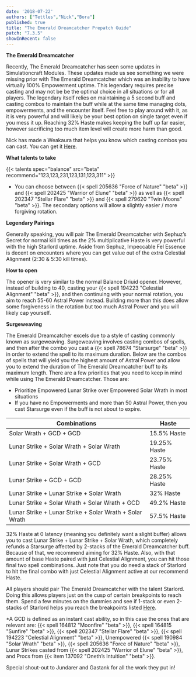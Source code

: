 ```yaml
---
date: '2018-07-22'
authors: ["Tettles","Nick","Bora"]
published: true
title: "The Emerald Dreamcatcher Prepatch Guide"
patch: "7.3.5"
showInRecent: false
---
```

 
**The Emerald Dreamcatcher**
 
Recently, The Emerald Dreamcatcher has seen some updates in Simulationcraft Modules. These updates made us see something we were missing prior with The Emerald Dreamcatcher which was an inability to have virtually 100% Empowerment uptime. This legendary requires precise casting and may not be be the optimal choice in all situations or for all players. The legendary itself relies on maintaining a 5 second buff and casting combos to maintain the buff while at the same time managing dots, empowerments, and the encounter itself. Feel free to play around with it, as it is very powerful and will likely be your best option on single target even if you mess it up. Reaching 32% Haste makes keeping the buff up far easier, however sacrificing too much item level will create more harm than good.
 
Nick has made a Weakaura that helps you know which casting combos you can cast. You can get it [Here](https://wago.io/H1hRA6WNQ).
 
**What talents to take**
 
{{< talents spec="balance" src="beta" recommend="123,123,231,123,131,123,311" >}}
 
- You can choose between {{< spell 205636 "Force of Nature" "beta" >}} and {{< spell 202425 "Warrior of Elune" "beta" >}} as well as {{< spell 202347 "Stellar Flare" "beta" >}} and {{< spell 279620 "Twin Moons" "beta" >}}. The secondary options will allow a slightly easier / more forgiving rotation.
 
**Legendary Pairings**
 
Generally speaking, you will pair The Emerald Dreamcatcher with Sephuz’s Secret for normal kill times as the 2% multiplicative Haste is very powerful with the high Starlord uptime. Aside from Sephuz, Impeccable Fel Essence is decent on encounters where you can get value out of the extra Celestial Alignment (2:30 & 5:30 kill times).
 
**How to open**
 
The opener is very similar to the normal Balance Driuid opener. However, instead of building to 40, casting your {{< spell 194223 "Celestial Alignment" "beta" >}}, and then continuing with your normal rotation, you aim to reach 55-60 Astral Power instead. Building more than this does allow some forgiveness in the rotation but too much Astral Power and you will likely cap yourself.
 
**Surgeweaving**
 
The Emerald Dreamcatcher excels due to a style of casting commonly known as surgeweaving. Surgeweaving involves casting combos of spells, and then after the combo you cast a {{< spell 78674 "Starsurge" "beta" >}} in order to extend the spell to its maximum duration. Below are the combos of spells that will yield you the highest amount of Astral Power and allow you to extend the duration of The Emerald Dreamcatcher buff to its maximum length. There are a few priorities that you need to keep in mind while using The Emerald Dreamcatcher. Those are:
 
- Prioritize Empowered Lunar Strike over Empowered Solar Wrath in most situations
- If you have no Empowerments and more than 50 Astral Power, then you cast Starsurge even if the buff is not about to expire.
 
|                 Combinations                |   Haste     |
|---------------------------------------------|-------------|
| Solar Wrath + GCD + GCD                     | 15.5% Haste  |
| Lunar Strike + Solar Wrath + Solar Wrath    | 19.25% Haste |
| Lunar Strike + Solar Wrath + GCD            | 23.75% Haste |
| Lunar Strike + GCD + GCD                    | 28.25% Haste |
| Lunar Strike + Lunar Strike + Solar Wrath   | 32% Haste	|
| Lunar Strike + Solar Wrath + Solar Wrath + GCD | 49.2% Haste |
| Lunar Strike + Lunar Strike + Solar Wrath + Solar Wrath | 57.5% Haste |
 
32% Haste at 0 latency (meaning you definitely want a slight buffer) allows you to cast Lunar Strike + Lunar Strike + Solar Wrath, which completely refunds a Starsurge affected by 2-stacks of the Emerald Dreamcatcher buff. Because of that, we recommend aiming for 32% Haste. Also, with that amount of base Haste paired with just Celestial Alignment, you can hit those final two spell combinations. Just note that you do need a stack of Starlord to hit the final combo with just Celestial Alignment active at our recommend Haste.
 
All players should pair The Emerald Dreamcatcher with the talent Starlord. Doing this allows players just on the cusp of certain breakpoints to reach them. Spend a few minutes on the dummies and see if 1-stack or even 2-stacks of Starlord helps you reach the breakpoints listed [Here](https://docs.google.com/spreadsheets/d/1F4Xup4FBRC517rkBA6OdzdXw5O1MU5AU37lztQq9Ox8/edit#gid=0).
 
*A GCD is defined as an instant cast ability, so in this case the ones that are relevant are: {{< spell 164812 "Moonfire" "beta" >}}, {{< spell 164815 "Sunfire" "beta" >}}, {{< spell 202347 "Stellar Flare" "beta" >}}, {{< spell 194223 "Celestial Alignment" "beta" >}}, Unempowered {{< spell 190984 "Solar Wrath" "beta" >}}, {{< spell 205636 "Force of Nature" "beta" >}}, Lunar Strikes casted from {{< spell 202425 "Warrior of Elune" "beta" >}}, and Procs from {{< item 137092 "Oneth’s Intuition" "beta" >}}.
 
Special shout-out to Jundarer and Gastank for all the work they put in!



